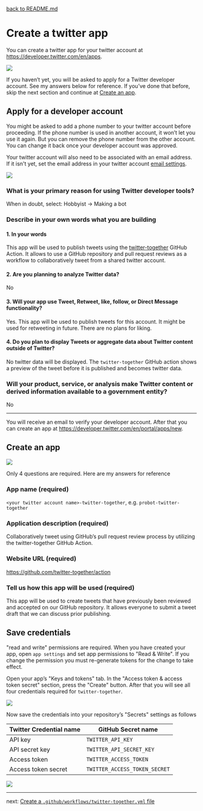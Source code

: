 [back to README.md](../README.md/#setup)

# Create a twitter app

You can create a twitter app for your twitter account at https://developer.twitter.com/en/apps.

[![](twitter-01-create-an-app.png)](https://developer.twitter.com/en/apps)

If you haven’t yet, you will be asked to apply for a Twitter developer account. See my answers below for reference. If you’ve done that before, skip the next section and continue at [Create an app](#create-an-app).

## Apply for a developer account

You might be asked to add a phone number to your twitter account before proceeding. If the phone number is used in another account, it won’t let you use it again. But you can remove the phone number from the other account. You can change it back once your developer account was approved.

Your twitter account will also need to be associated with an email address. If it isn't yet, set the email address in your twitter account [email settings](https://twitter.com/settings/email).

![](twitter-02-sign-up-for-developer-account.png)

### What is your primary reason for using Twitter developer tools?

When in doubt, select: Hobbyist -> Making a bot

### Describe in your own words what you are building

#### 1. In your words

This app will be used to publish tweets using the [twitter-together](https://github.com/twitter-together/action/) GitHub Action. It allows to use a GitHub repository and pull request reviews as a workflow to collaboratively tweet from a shared twitter account.

#### 2. Are you planning to analyze Twitter data?

No

#### 3. Will your app use Tweet, Retweet, like, follow, or Direct Message functionality?

Yes. This app will be used to publish tweets for this account. It might be used for retweeting in future. There are no plans for liking.

#### 4. Do you plan to display Tweets or aggregate data about Twitter content outside of Twitter?

No twitter data will be displayed. The `twitter-together` GitHub action shows a preview of the tweet before it is published and becomes twitter data.

### Will your product, service, or analysis make Twitter content or derived information available to a government entity?

No

---

You will receive an email to verify your developer account. After that you can create an app at https://developer.twitter.com/en/portal/apps/new.

## Create an app

![](twitter-03-create-app.png)

Only 4 questions are required. Here are my answers for reference

### App name (required)

`<your twitter account name>-twitter-together`, e.g. `probot-twitter-together`

### Application description (required)

Collaboratively tweet using GitHub’s pull request review process by utilizing the twitter-together GitHub Action.

### Website URL (required)

https://github.com/twitter-together/action

### Tell us how this app will be used (required)

This app will be used to create tweets that have previously been reviewed and accepted on our GitHub repository. It allows everyone to submit a tweet draft that we can discuss prior publishing.

## Save credentials

"read and write" permissions are required. When you have created your app, open `app settings` and set app permissions to "Read & Write". If you change the permission you must re-generate tokens for the change to take effect.

Open your app’s "Keys and tokens" tab. In the "Access token & access token secret" section, press the "Create" button. After that you will see all four credentials required for `twitter-together`.

![](twitter-04-keys-and-tokens.png)

Now save the credentials into your repository’s "Secrets" settings as follows

| Twitter Credential name | GitHub Secret name            |
| ----------------------- | ----------------------------- |
| API key                 | `TWITTER_API_KEY`             |
| API secret key          | `TWITTER_API_SECRET_KEY`      |
| Access token            | `TWITTER_ACCESS_TOKEN`        |
| Access token secret     | `TWITTER_ACCESS_TOKEN_SECRET` |

![](twitter-05-repository-secrets.png)

---

next: [Create a `.github/workflows/twitter-together.yml` file](02-create-twitter-together-workflow.md)
